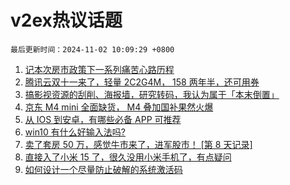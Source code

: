 # v2ex热议话题

`最后更新时间：2024-11-02 10:09:29 +0800`

1. [记本次房市政策下一系列痛苦心路历程](https://www.v2ex.com/t/1085740)
1. [腾讯云双十一来了，轻量 2C2G4M， 158 两年半，还可用券](https://www.v2ex.com/t/1085704)
1. [搞影视资源的刮削、海报墙，研究转码，我认为属于「本末倒置」](https://www.v2ex.com/t/1085785)
1. [京东 M4 mini 全面缺货， M4 叠加国补果然火爆](https://www.v2ex.com/t/1085667)
1. [从 IOS 到安卓，有哪些必备 APP 可推荐](https://www.v2ex.com/t/1085599)
1. [win10 有什么好输入法吗?](https://www.v2ex.com/t/1085618)
1. [卖了套房 50 万，感觉牛市来了，进军股市！ [第 8 天记录]](https://www.v2ex.com/t/1085630)
1. [直接入了小米 15 了，很久没用小米手机了，有点疑问](https://www.v2ex.com/t/1085603)
1. [如何设计一个尽量防止破解的系统激活码](https://www.v2ex.com/t/1085655)

